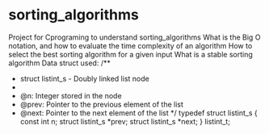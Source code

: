 # sorting_algorithms
Project for Cprograming to understand sorting_algorithms
What is the Big O notation, and how to evaluate the time complexity of an algorithm
How to select the best sorting algorithm for a given input
What is a stable sorting algorithm
Data struct used:
/**
 * struct listint_s - Doubly linked list node
 *
 * @n: Integer stored in the node
 * @prev: Pointer to the previous element of the list
 * @next: Pointer to the next element of the list
 */
typedef struct listint_s
{
    const int n;
    struct listint_s *prev;
    struct listint_s *next;
} listint_t;
